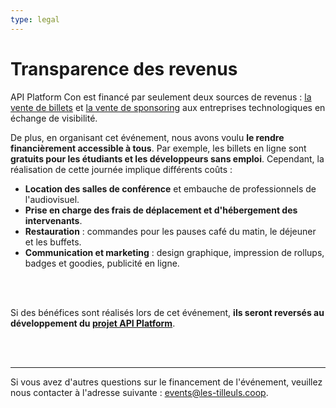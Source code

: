 ```yaml
---
type: legal
---
```


# Transparence des revenus

API Platform Con est financé par seulement deux sources de revenus : [la vente de billets](#pricing) et [la vente de sponsoring](#partners) aux entreprises technologiques en échange de visibilité.

De plus, en organisant cet événement, nous avons voulu **le rendre financièrement accessible à tous**. Par exemple, les billets en ligne sont **gratuits pour les étudiants et les développeurs sans emploi**. Cependant, la réalisation de cette journée implique différents coûts :

- **Location des salles de conférence** et embauche de professionnels de l'audiovisuel.
- **Prise en charge des frais de déplacement et d'hébergement des intervenants**.
- **Restauration** : commandes pour les pauses café du matin, le déjeuner et les buffets.
- **Communication et marketing** : design graphique, impression de rollups, badges et goodies, publicité en ligne.

\
&nbsp;

Si des bénéfices sont réalisés lors de cet événement, **ils seront reversés au développement du [projet API Platform](/)**.

\
&nbsp;

---

Si vous avez d'autres questions sur le financement de l'événement, veuillez nous contacter à l'adresse suivante : <events@les-tilleuls.coop>.
